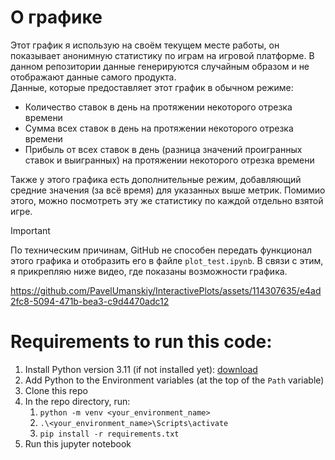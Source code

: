 # О графике

Этот график я использую на своём текущем месте работы, он показывает анонимную статистику по играм на игровой платформе. В данном репозитории данные генерируются случайным образом и не отображают данные самого продукта.    
Данные, которые предоставляет этот график в обычном режиме:
- Количество ставок в день на протяжении некоторого отрезка времени
- Сумма всех ставок в день на протяжении некоторого отрезка времени
- Прибыль от всех ставок в день (разница значений проигранных ставок и выигранных) на протяжении некоторого отрезка времени

Также у этого графика есть дополнительные режим, добавляющий средние значения (за всё время) для указанных выше метрик.
Помимио этого, можно посмотреть эту же статистику по каждой отдельно взятой игре.

> [!IMPORTANT]
> По техническим причинам, GitHub не способен передать функционал этого графика и отобразить его в файле `plot_test.ipynb`. В связи с этим, я прикрепляю ниже видео, где показаны возможности графика.



https://github.com/PavelUmanskiy/InteractivePlots/assets/114307635/e4ad2fc8-5094-471b-bea3-c9d4470adc12



# Requirements to run this code:
  1. Install Python version 3.11 (if not installed yet): [download](https://www.python.org/downloads/release/python-3116/)
  2. Add Python to the Environment variables (at the top of the `Path` variable)
  3. Clone this repo
  4. In the repo directory, run:
       1. `python -m venv <your_environment_name>`
       2. `.\<your_environment_name>\Scripts\activate`
       3. `pip install -r requirements.txt`
  5. Run this jupyter notebook
